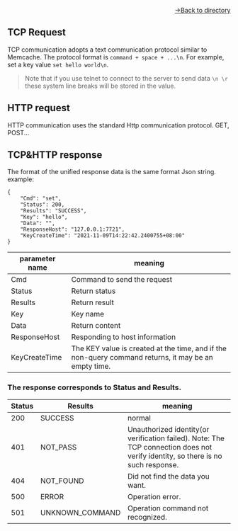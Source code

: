 [<p align="right">->Back to directory</p>](0.directory.md)

## TCP Request
TCP communication adopts a text communication protocol similar to Memcache. The protocol format is `command + space + ...\n`.
For example, set a key value `set hello world\n`.
> Note that if you use telnet to connect to the server to send data `\n \r` these system line breaks will be stored in the value.

## HTTP request
HTTP communication uses the standard Http communication protocol. GET, POST...

## TCP&HTTP response
The format of the unified response data is the same format Json string.  
example:  
```shell
{
    "Cmd": "set",
    "Status": 200,
    "Results": "SUCCESS",
    "Key": "hello",
    "Data": "",
    "ResponseHost": "127.0.0.1:7721",
    "KeyCreateTime": "2021-11-09T14:22:42.2400755+08:00"
}  
```

|   parameter name |   meaning  |  
| --- | --- |
|   Cmd  |   Command to send the request  |
|   Status  |   Return status  |
|   Results  |  Return result   |
|   Key  |  Key name   |
|   Data  |   Return content  |
|   ResponseHost  |   Responding to host information  |
|   KeyCreateTime  |   The KEY value is created at the time, and if the non-query command returns, it may be an empty time.  |

### The response corresponds to Status and Results.  

|   Status  |   Results   |  meaning   |
| --- | --- | --- |
|  200    |  SUCCESS   |   normal  |
|  401    |  NOT_PASS   |   Unauthorized identity(or verification failed). Note: The TCP connection does not verify identity, so there is no such response.  |
|  404    |  NOT_FOUND   |   Did not find the data you want.   |
|  500    |  ERROR    |   Operation error.  |
|  501    |  UNKNOWN_COMMAND    |   Operation command not recognized.  |